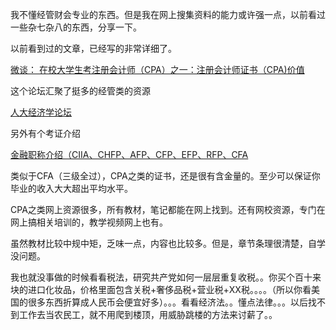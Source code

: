 



我不懂经管财会专业的东西。但是我在网上搜集资料的能力或许强一点，以前看过一些杂七杂八的东西，分享一下。


以前看到过的文章，已经写的非常详细了。

[微谈： 在校大学生考注册会计师（CPA）之一：注册会计师证书（CPA)价值](http://www.douban.com/note/184336979/)


这个论坛汇聚了挺多的经管类的资源

[人大经济学论坛](http://bbs.pinggu.org/)


另外有个考证介绍

[金融职称介绍（CIIA、CHFP、AFP、CFP、EFP、RFP、CFA](http://www.douban.com/note/162053571/)

类似于CFA（三级全过），CPA之类的证书，还是很有含金量的。至少可以保证你毕业的收入大大超出平均水平。

CPA之类网上资源很多，所有教材，笔记都能在网上找到。还有网校资源，专门在网上搞相关培训的，教学视频网上也有。

虽然教材比较中规中矩，乏味一点，内容也比较多。但是，章节条理很清楚，自学没问题。

我也就没事做的时候看看税法，研究共产党如何一层层重复收税。。你买个百十来块的进口化妆品，价格里面包含关税+奢侈品税+营业税+XX税。。。。（所以你看美国的很多东西折算成人民币会便宜好多）。。。看看经济法。。懂点法律。。。以后找不到工作去当农民工，就不用爬到楼顶，用威胁跳楼的方法来讨薪了。。







